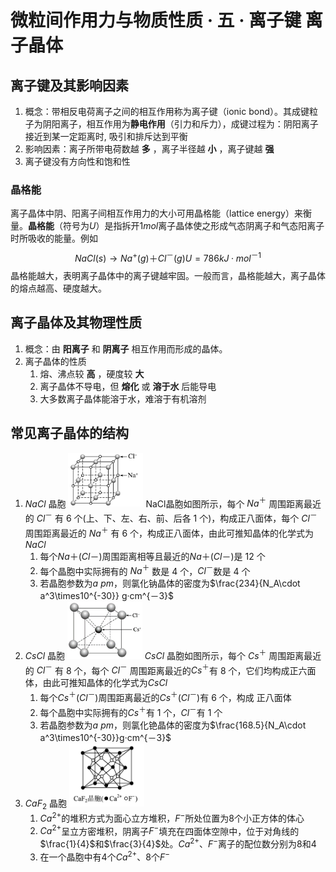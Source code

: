 # 微粒间作用力与物质性质 · 五 · 离子键 离子晶体

## 离子键及其影响因素

1. 概念：带相反电荷离子之间的相互作用称为离子键（ionic bond）。其成键粒子为阴阳离子，相互作用为**静电作用**（引力和斥力），成键过程为：阴阳离子接近到某一定距离时, 吸引和排斥达到平衡
2. 影响因素：离子所带电荷数越  **多**  ，离子半径越  **小**  ，离子键越  **强** 
3. 离子键没有方向性和饱和性

### 晶格能
离子晶体中阴、阳离子间相互作用力的大小可用晶格能（lattice energy）来衡量。**晶格能**（符号为$U$）是指拆开$1 mol$离子晶体使之形成气态阴离子和气态阳离子时所吸收的能量。例如
$$NaCl(s)\rightarrow Na^+(g)＋Cl^－(g) U=786 kJ·mol^{－1}$$晶格能越大，表明离子晶体中的离子键越牢固。一般而言，晶格能越大，离子晶体的熔点越高、硬度越大。

## 离子晶体及其物理性质
1. 概念：由  **阳离子**  和  **阴离子**  相互作用而形成的晶体。
2. 离子晶体的性质
   1. 熔、沸点较  **高**  ，硬度较  **大** 
   2. 离子晶体不导电，但  **熔化**  或  **溶于水**  后能导电
   3. 大多数离子晶体能溶于水，难溶于有机溶剂

## 常见离子晶体的结构
1. $NaCl$ 晶胞
   <img title="" src="images/5.1.png" alt="" width="120">
   NaCl晶胞如图所示，每个 $Na^＋$ 周围距离最近的 $Cl^－$ 有  $6$  个(上、下、左、右、前、后各 $1$ 个)，构成正八面体，每个 $Cl^－$ 周围距离最近的 $Na^＋$ 有  $6$ 个，构成正八面体，由此可推知晶体的化学式为 $NaCl$ 
   1. 每个$Na＋(Cl－)$周围距离相等且最近的$Na＋(Cl－)$是  $12$  个
   2. 每个晶胞中实际拥有的 $Na^＋$ 数是 $4$ 个，$Cl^－$数是 $4$ 个
   3. 若晶胞参数为$a$ $pm$，则氯化钠晶体的密度为$\frac{234}{N_A\cdot a^3\times10^{-30}} g·cm^{－3}$
2. $CsCl$ 晶胞
   <img title="" src="images/5.2.png" alt="" width="120"> 
   $CsCl$ 晶胞如图所示，每个 $Cs^＋$ 周围距离最近的 $Cl^－$ 有  $8$ 个，每个 $Cl^－$ 周围距离最近的$Cs^＋$有 $8$ 个，它们均构成正六面体，由此可推知晶体的化学式为$CsCl$
   1. 每个$Cs^＋(Cl^－)$周围距离最近的$Cs^＋(Cl^－)$有 $6$ 个，构成  正八面体  
   2. 每个晶胞中实际拥有的$Cs^＋$有 $1$ 个，$Cl^－$有 $1$ 个
   3. 若晶胞参数为$a$ $pm$，则氯化铯晶体的密度为$\frac{168.5}{N_A\cdot a^3\times10^{-30}}g·cm^{－3}$
3. $CaF_2$ 晶胞
   <img title="" src="images/1.5.png" alt="" width="120"> 
   1. $Ca^{2+}$的堆积方式为面心立方堆积，$F^-$所处位置为$8$个小正方体的体心
   2. $Ca^{2+}$呈立方密堆积，阴离子$F^-$填充在四面体空隙中，位于对角线的$\frac{1}{4}$和$\frac{3}{4}$处。$Ca^{2+}、F^-$离子的配位数分别为$8$和$4$
   3. 在一个晶胞中有$4$个$Ca^{2+}$、$8$个$F^-$

